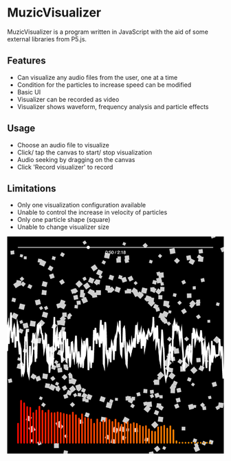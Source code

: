# MuzicVisualizer
MuzicVisualizer is a program written in JavaScript with the aid of some external libraries from P5.js.

## Features
* Can visualize any audio files from the user, one at a time
* Condition for the particles to increase speed can be modified
* Basic UI
* Visualizer can be recorded as video
* Visualizer shows waveform, frequency analysis and particle effects

## Usage
* Choose an audio file to visualize
* Click/ tap the canvas to start/ stop visualization
* Audio seeking by dragging on the canvas
* Click 'Record visualizer' to record

## Limitations
* Only one visualization configuration available
* Unable to control the increase in velocity of particles
* Only one particle shape (square)
* Unable to change visualizer size

![Visualizer](https://github.com/cchjimmy/MuzicVisualizer/blob/master/visualizer.png)

